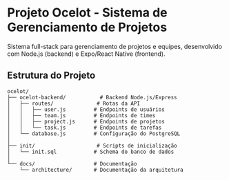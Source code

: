 # Projeto Ocelot - Sistema de Gerenciamento de Projetos

Sistema full-stack para gerenciamento de projetos e equipes, desenvolvido com Node.js (backend) e Expo/React Native (frontend).

## Estrutura do Projeto

```
ocelot/
├── ocelot-backend/           # Backend Node.js/Express
│   ├── routes/              # Rotas da API
│   │   ├── user.js         # Endpoints de usuários
│   │   ├── team.js         # Endpoints de times
│   │   ├── project.js      # Endpoints de projetos
│   │   └── task.js         # Endpoints de tarefas
│   └── database.js         # Configuração do PostgreSQL
│
├── init/                    # Scripts de inicialização
│   └── init.sql            # Schema do banco de dados
│
└── docs/                   # Documentação
    └── architecture/       # Documentação da arquitetura
```
